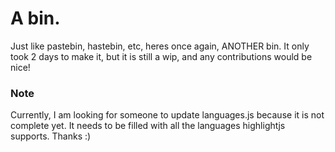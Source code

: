 # A bin.
Just like pastebin, hastebin, etc, heres once again, ANOTHER bin.
It only took 2 days to make it, but it is still a wip, and any contributions would be nice!

### Note
Currently, I am looking for someone to update languages.js because it is not complete yet. It needs to be filled with all the languages highlightjs supports. Thanks :)